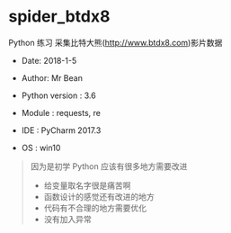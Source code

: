 # spider_btdx8
Python 练习 采集比特大熊(http://www.btdx8.com)影片数据

* Date: 2018-1-5
* Author: Mr Bean

* Python version : 3.6
* Module         : requests, re
* IDE            : PyCharm 2017.3
* OS             : win10

> 因为是初学 Python 应该有很多地方需要改进
>
>* 给变量取名字很是痛苦啊
>* 函数设计的感觉还有改进的地方
>* 代码有不合理的地方需要优化
>* 没有加入异常
